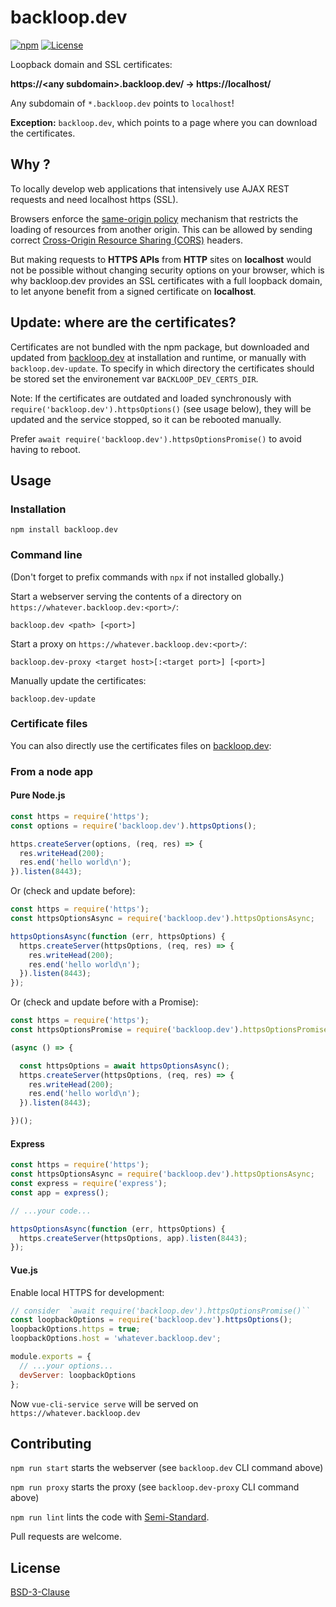 # backloop.dev

[![npm](https://img.shields.io/npm/v/backloop.dev)](https://www.npmjs.com/package/backloop.dev) [![License](https://img.shields.io/badge/License-BSD_3--Clause-blue.svg)](https://opensource.org/licenses/BSD-3-Clause)

Loopback domain and SSL certificates:

**https://\<any subdomain>.backloop.dev/ → https://localhost/**

Any subdomain of `*.backloop.dev` points to `localhost`!

**Exception:** `backloop.dev`, which points to a page where you can download the certificates.


## Why ?

To locally develop web applications that intensively use AJAX REST requests and need localhost https (SSL).

Browsers enforce the [same-origin policy](https://developer.mozilla.org/en-US/docs/Web/Security/Same-origin_policy) mechanism that restricts the loading of resources from another origin. This can be allowed by sending correct [Cross-Origin Resource Sharing (CORS)](https://developer.mozilla.org/en-US/docs/Web/HTTP/CORS) headers.

But making requests to **HTTPS APIs** from **HTTP** sites on **localhost** would not be possible without changing security options on your browser, which is why backloop.dev provides an SSL certificates with a full loopback domain, to let anyone benefit from a signed certificate on **localhost**.


## Update: where are the certificates?

Certificates are not bundled with the npm package, but downloaded and updated from [backloop.dev](https://backloop.dev) at installation and runtime, or manually with `backloop.dev-update`. To specify in which directory the certificates should be stored set the environement var `BACKLOOP_DEV_CERTS_DIR`.

Note: If the certificates are outdated and loaded synchronously with  `require('backloop.dev').httpsOptions()` (see usage below), they will be updated and the service stopped, so it can be rebooted manually. 

Prefer `await require('backloop.dev').httpsOptionsPromise()` to avoid having to reboot.


## Usage

### Installation

```
npm install backloop.dev
```

### Command line

(Don't forget to prefix commands with `npx` if not installed globally.)

Start a webserver serving the contents of a directory on `https://whatever.backloop.dev:<port>/`:

```
backloop.dev <path> [<port>]
```

Start a proxy on `https://whatever.backloop.dev:<port>/`: 

```
backloop.dev-proxy <target host>[:<target port>] [<port>]
```

Manually update the certificates:

```
backloop.dev-update
```

### Certificate files

You can also directly use the certificates files on [backloop.dev](https://backloop.dev):

### From a node app

#### Pure Node.js

```js
const https = require('https');
const options = require('backloop.dev').httpsOptions();

https.createServer(options, (req, res) => {
  res.writeHead(200);
  res.end('hello world\n');
}).listen(8443);
```

Or (check and update before):

```js
const https = require('https');
const httpsOptionsAsync = require('backloop.dev').httpsOptionsAsync;

httpsOptionsAsync(function (err, httpsOptions) {
  https.createServer(httpsOptions, (req, res) => {
    res.writeHead(200);
    res.end('hello world\n');
  }).listen(8443);
});
```

Or (check and update before with a Promise):

```js
const https = require('https');
const httpsOptionsPromise = require('backloop.dev').httpsOptionsPromise;

(async () => {

  const httpsOptions = await httpsOptionsAsync();
  https.createServer(httpsOptions, (req, res) => {
    res.writeHead(200);
    res.end('hello world\n');
  }).listen(8443);

})();
```

#### Express

```js
const https = require('https');
const httpsOptionsAsync = require('backloop.dev').httpsOptionsAsync;
const express = require('express');
const app = express();

// ...your code...

httpsOptionsAsync(function (err, httpsOptions) {
  https.createServer(httpsOptions, app).listen(8443);
});
```

#### Vue.js

Enable local HTTPS for development:

```js
// consider  `await require('backloop.dev').httpsOptionsPromise()``
const loopbackOptions = require('backloop.dev').httpsOptions();
loopbackOptions.https = true;
loopbackOptions.host = 'whatever.backloop.dev';

module.exports = {
  // ...your options...
  devServer: loopbackOptions
};
```

Now `vue-cli-service serve` will be served on `https://whatever.backloop.dev`


## Contributing

`npm run start` starts the webserver (see `backloop.dev` CLI command above)

`npm run proxy` starts the proxy (see `backloop.dev-proxy` CLI command above)

`npm run lint` lints the code with [Semi-Standard](https://github.com/standard/semistandard).

Pull requests are welcome.


## License

[BSD-3-Clause](https://github.com/perki/backloop.dev/blob/main/LICENSE)
